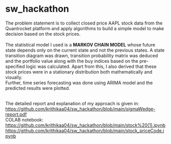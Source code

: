 # sw_hackathon

The problem statement is to collect closed price AAPL stock data from the Quantrocket platform and apply algorithms to build  a simple model to make decision based 
on the stock prices.
</br></br>The statistical model I used is a **MARKOV CHAIN MODEL** whose future state depends only on the current state and not the previous states. A state transition diagram was drawn, transition probability matrix was deduced and the portfolio value along with the buy indices based on the pre-specified logic was calculated. Apart from this, I also derived that these stock prices were in a stationary distribution both mathematically and visually. 
</br>Further, time series forecasting was done using ARIMA model and the predicted results were plotted.


</br>The detailed report and explanation of my approach is given in: https://github.com/krithikaa04/sw_hackathon/blob/main/sigmaWedge-report.pdf
</br>COLAB notebook:  [https://github.com/krithikaa04/sw_hackathon/blob/main/stock%20(1).ipynb
](https://github.com/krithikaa04/sw_hackathon/blob/main/stock_priceCode.ipynb)https://github.com/krithikaa04/sw_hackathon/blob/main/stock_priceCode.ipynb
